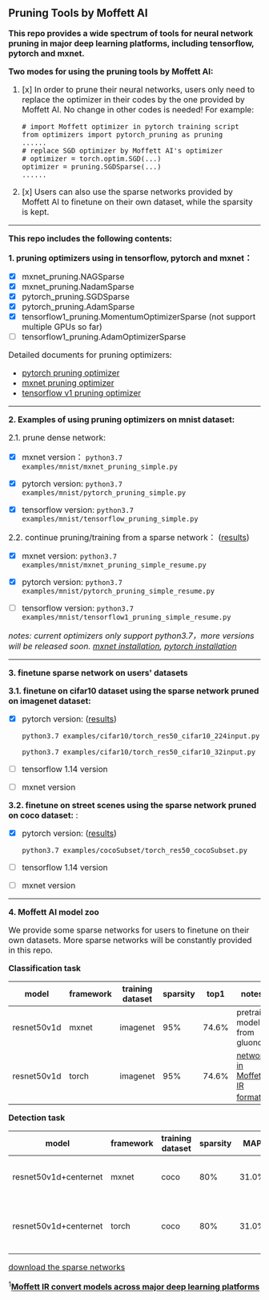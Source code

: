 ## Pruning Tools by Moffett AI
**<font size='3'>This repo provides a wide spectrum of tools for neural network pruning in major deep learning platforms, including tensorflow, pytorch and mxnet.**


**<font size='3'>Two modes for using the pruning tools by Moffett AI:<font>**
1. [x] In order to prune their neural networks, users only need to replace the optimizer in their codes by the one provided by Moffett AI. No change in other codes is needed! For example: 
    ```key
    # import Moffett optimizer in pytorch training script 
    from optimizers import pytorch_pruning as pruning
    ......
    # replace SGD optimizer by Moffett AI's optimizer  
    # optimizer = torch.optim.SGD(...)
    optimizer = pruning.SGDSparse(...)
    ......
    ```

2. [x] Users can also use the sparse networks provided by Moffett AI to finetune on their own dataset, while the sparsity is kept. 
---

**<font size='3'>This repo includes the following contents:</font>**

**<font size='3'>1. pruning optimizers using in tensorflow, pytorch and mxnet：</font>**
 * [x] mxnet_pruning.NAGSparse
 * [x] mxnet_pruning.NadamSparse
 * [x] pytorch_pruning.SGDSparse
 * [x] pytorch_pruning.AdamSparse
 * [x] tensorflow1_pruning.MomentumOptimizerSparse (not support multiple GPUs so far)
 * [ ] tensorflow1_pruning.AdamOptimizerSparse

Detailed documents for pruning optimizers:
* [pytorch pruning optimizer](./docs/pytorch_parameters.md)
* [mxnet pruning optimizer](./docs/mxnet_parameters.md)
* [tensorflow v1 pruning optimizer](./docs/tensorflow1_parameters.md)

---

**<font size='3'>2. Examples of using pruning optimizers on mnist dataset:</font>**

<font size='3'>2.1. prune dense network:</font>

 * [x] mxnet version：
    `python3.7 examples/mnist/mxnet_pruning_simple.py`

 * [x] pytorch version:
    `python3.7 examples/mnist/pytorch_pruning_simple.py`

  * [x] tensorflow version:
    `python3.7 examples/mnist/tensorflow_pruning_simple.py`

   <font size='3'>2.2. continue pruning/training from a sparse network：</font> ([results](./docs/results.md#pruning-and-finetune-results))

   * [x] mxnet version:
    `python3.7 examples/mnist/mxnet_pruning_simple_resume.py`

   * [x] pytorch version:
    `python3.7 examples/mnist/pytorch_pruning_simple_resume.py`

   * [ ] tensorflow version:
    `python3.7 examples/mnist/tensorflow1_pruning_simple_resume.py`

*notes: current optimizers only support python3.7，more versions will be released soon. [mxnet installation](https://mxnet.apache.org/get_started/?platform=macos&language=python&), [pytorch installation](https://pytorch.org/)*

---
**<font size='3'>3. finetune sparse network on users' datasets </font>**

**<font size='3'>3.1.  finetune on cifar10 dataset using the sparse network pruned on imagenet dataset:</font>**
* [x] pytorch version: ([results](./docs/results.md#task-2-finetune-sparse-network-on-classification-dataset))

    `python3.7 examples/cifar10/torch_res50_cifar10_224input.py`

    `python3.7 examples/cifar10/torch_res50_cifar10_32input.py`
* [ ] tensorflow 1.14 version
* [ ] mxnet version

**<font size='3'>3.2.  finetune on street scenes using the sparse network pruned on coco dataset:</font>** : 
* [x] pytorch version: ([results](./docs/results.md#task-3-finetune-sparse-network-on-detection-dataset))

    `python3.7 examples/cocoSubset/torch_res50_cocoSubset.py`

* [ ] tensorflow 1.14 version
* [ ] mxnet version

---
**<font size='3'>4. Moffett AI model zoo </font>**

We provide some sparse networks for users to finetune on their own datasets. More sparse networks will be constantly provided in this repo.

**<font size='3'>Classification task</font>**

|model|framework|training dataset|sparsity|top1|notes|
|-|-|-|-|-|-|
|resnet50v1d|mxnet|imagenet|95%|74.6%|pretrain model from gluoncv|
|resnet50v1d|torch|imagenet|95%|74.6%|[network in Moffett IR format<sup>1</sup>](./examples/cifar10/resnet50v1d_graph.png)|

**<font size='3'>Detection task </font>**

|model|framework|training dataset|sparsity|MAP|notes|
|-|-|-|-|-|-|
|resnet50v1d+centernet|mxnet|coco|80%|31.0%|pretrain model from gluoncv||
|resnet50v1d+centernet|torch|coco|80%|31.0%|[network in Moffett IR format<sup>1</sup>](./examples/cocoSubset/resnet50v1d_centernet.png)|

[download the sparse networks](https://drive.google.com/open?id=1xZ-lDh1CGnaFMpsQft37kyfocPf16KuR)

<sup>1</sup>**<font size='3'>[Moffett IR convert models across major deep learning platforms](./docs/reconstruct_network.md) </font>**
